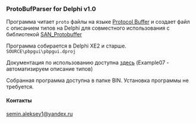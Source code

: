 ### ProtoBufParser for Delphi v1.0

Программа читает `proto` файлы на языке [Protocol Buffer](https://protobuf.dev) и создает файл с описанием типов на Delphi для совместного использования с библиотекой [SAN_Protobuffer](https://github.com/semin-alx/SAN_Protobuffer.git)

Программа собирается в Delphi XE2 и старше.
`SOURCE\pbpgui\pbpgui.dproj`

Документация по использованию доступна [здесь](https://github.com/semin-alx/SAN_Protobuffer/blob/master/DOCS/SAN_Protobuffer%20v.1.0.pdf) (Example07 - автоматизируем описание типов)

Собранная программа доступна в папке BIN. Установка программы не требуется.

#### Контакты
semin.aleksey1@yandex.ru

